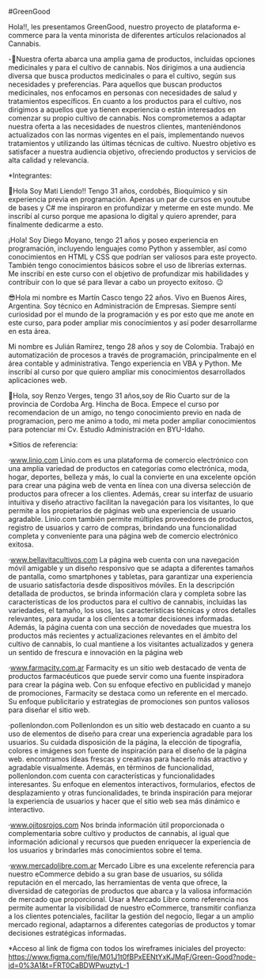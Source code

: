 #GreenGood

Hola!!, les presentamos GreenGood, nuestro proyecto de plataforma e-commerce para la venta minorista de diferentes artículos relacionados al Cannabis.

-🧺Nuestra oferta abarca una amplia gama de productos, incluidas opciones medicinales y para el cultivo de cannabis. Nos dirigimos a una audiencia diversa que busca productos medicinales o para el cultivo, según sus necesidades y preferencias. Para aquellos que buscan productos medicinales, nos enfocamos en personas con necesidades de salud y tratamientos específicos. En cuanto a los productos para el cultivo, nos dirigimos a aquellos que ya tienen experiencia o están interesados ​​en comenzar su propio cultivo de cannabis.
Nos comprometemos a adaptar nuestra oferta a las necesidades de nuestros clientes, manteniéndonos actualizados con las normas vigentes en el país, implementando nuevos tratamientos y utilizando las últimas técnicas de cultivo. Nuestro objetivo es satisfacer a nuestra audiencia objetivo, ofreciendo productos y servicios de alta calidad y relevancia.

*Integrantes:

🙂Hola Soy Mati Liendo!! Tengo 31 años, cordobés, Bioquímico y sin experiencia previa en programación. Apenas un par de cursos en youtube de bases y C# me inspiraron en profundizar y meterme en este mundo. Me inscribí al curso porque me apasiona lo digital y quiero aprender, para finalmente dedicarme a esto.

¡Hola! Soy Diego Moyano, tengo 21 años y poseo experiencia en programación, incluyendo lenguajes como Python y assembler, así como conocimientos en HTML y CSS que podrían ser valiosos para este proyecto. También tengo conocimientos básicos sobre el uso de librerías externas. Me inscribí en este curso con el objetivo de profundizar mis habilidades y contribuir con lo que sé para llevar a cabo un proyecto exitoso. 😉

😎Hola mi nombre es Martín Casco tengo 22 años. Vivo en Buenos Aires, Argentina. Soy técnico en Administración de Empresas. Siempre sentí curiosidad por el mundo de la programación y es por esto que me anote en este curso, para poder ampliar mis conocimientos y así poder desarrollarme en esta área.

Mi nombre es Julián Ramírez, tengo 28 años y soy de Colombia. Trabajó en automatización de procesos a través de programación, principalmente en el área contable y administrativa. Tengo experiencia en VBA y Python. Me inscribí al curso por que quiero ampliar mis conocimientos desarrollados aplicaciones web.

🙂Hola, soy Renzo Verges, tengo 31 años,soy de Rio Cuarto sur de la provincia de Cordoba Arg. Hincha de Boca. Empece el curso por recomendacion de un amigo, no tengo conocimiento previo en nada de programacion, pero me animo a todo, mi meta poder ampliar conocimientos para potenciar mi Cv. Estudio Administración en BYU-Idaho.

*Sitios de referencia:

·www.linio.com
Linio.com es una plataforma de comercio electrónico con una amplia variedad de productos en categorías como electrónica, moda, hogar, deportes, belleza y más, lo cual la convierte en una excelente opción para crear una página web de venta en línea con una diversa selección de productos para ofrecer a los clientes. Además, crear su interfaz de usuario intuitiva y diseño atractivo facilitan la navegación para los visitantes, lo que permite a los propietarios de páginas web una experiencia de usuario agradable. Linio.com también permite múltiples proveedores de productos, registro de usuarios y carro de compras, brindando una funcionalidad completa y conveniente para una página web de comercio electrónico exitosa.

·www.bellavitacultivos.com
La página web cuenta con una navegación móvil amigable y un diseño responsivo que se adapta a diferentes tamaños de pantalla, como smartphones y tabletas, para garantizar una experiencia de usuario satisfactoria desde dispositivos móviles.
En la descripción detallada de productos, se brinda información clara y completa sobre las características de los productos para el cultivo de cannabis, incluidas las variedades, el tamaño, los usos, las características técnicas y otros detalles relevantes, para ayudar a los clientes a tomar decisiones informadas.
Además, la página cuenta con una sección de novedades que muestra los productos más recientes y actualizaciones relevantes en el ámbito del cultivo de cannabis, lo cual mantiene a los visitantes actualizados y genera un sentido de frescura e innovación en la página web

·www.farmacity.com.ar
Farmacity es un sitio web destacado de venta de productos farmacéuticos que puede servir como una fuente inspiradora para crear la página web. Con su enfoque efectivo en publicidad y manejo de promociones, Farmacity se destaca como un referente en el mercado. Su enfoque publicitario y estrategias de promociones son puntos valiosos para diseñar el sitio web.

·pollenlondon.com
Pollenlondon es un sitio web destacado en cuanto a su uso de elementos de diseño para crear una experiencia agradable para los usuarios. Su cuidada disposición de la página, la elección de tipografía, colores e imágenes son fuente de inspiración para el diseño de la página web. encontramos ideas frescas y creativas para hacerlo más atractivo y agradable visualmente.
Además, en términos de funcionalidad, pollenlondon.com cuenta con características y funcionalidades interesantes. Su enfoque en elementos interactivos, formularios, efectos de desplazamiento y otras funcionalidades, te brinda inspiración para mejorar la experiencia de usuarios y hacer que el sitio web sea más dinámico e interactivo.

·www.ojitosrojos.com
Nos brinda información útil proporcionada o complementaria sobre cultivo y productos de cannabis, al igual que  información adicional y recursos que pueden enriquecer la experiencia de los usuarios y brindarles más conocimientos sobre el tema.

·www.mercadolibre.com.ar
Mercado Libre es una excelente referencia para nuestro eCommerce debido a su gran base de usuarios, su sólida reputación en el mercado, las herramientas de venta que ofrece,  la diversidad de categorías de productos que abarca y la valiosa información de mercado que proporcional. Usar a Mercado Libre como referencia nos permite aumentar la visibilidad  de nuestro eCommerce, transmitir confianza a los clientes potenciales, facilitar la gestión del negocio, llegar a un amplio mercado regional, adaptarnos a diferentes categorías de productos y tomar decisiones estratégicas informadas.

*Acceso al link de figma con todos los wireframes iniciales del proyecto: 
https://www.figma.com/file/M01J1t0fBPxEENtYxKJMqF/Green-Good?node-id=0%3A1&t=FRT0CaBDWPwuztyL-1
